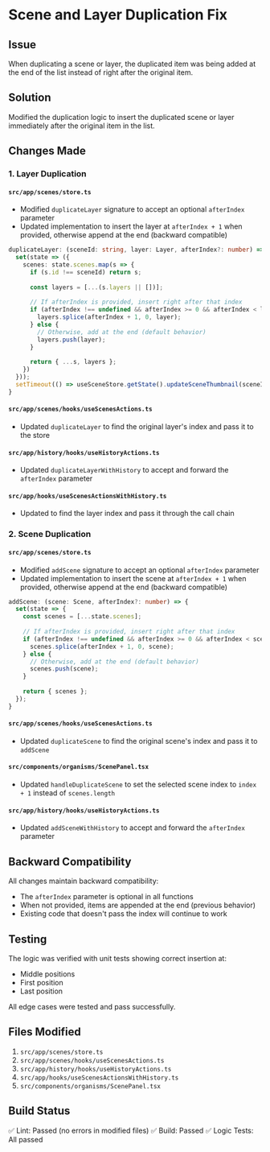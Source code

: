 # Scene and Layer Duplication Fix

## Issue
When duplicating a scene or layer, the duplicated item was being added at the end of the list instead of right after the original item.

## Solution
Modified the duplication logic to insert the duplicated scene or layer immediately after the original item in the list.

## Changes Made

### 1. Layer Duplication

#### `src/app/scenes/store.ts`
- Modified `duplicateLayer` signature to accept an optional `afterIndex` parameter
- Updated implementation to insert the layer at `afterIndex + 1` when provided, otherwise append at the end (backward compatible)

```typescript
duplicateLayer: (sceneId: string, layer: Layer, afterIndex?: number) => {
  set(state => ({
    scenes: state.scenes.map(s => {
      if (s.id !== sceneId) return s;
      
      const layers = [...(s.layers || [])];
      
      // If afterIndex is provided, insert right after that index
      if (afterIndex !== undefined && afterIndex >= 0 && afterIndex < layers.length) {
        layers.splice(afterIndex + 1, 0, layer);
      } else {
        // Otherwise, add at the end (default behavior)
        layers.push(layer);
      }
      
      return { ...s, layers };
    })
  }));
  setTimeout(() => useSceneStore.getState().updateSceneThumbnail(sceneId), 0);
}
```

#### `src/app/scenes/hooks/useScenesActions.ts`
- Updated `duplicateLayer` to find the original layer's index and pass it to the store

#### `src/app/history/hooks/useHistoryActions.ts`
- Updated `duplicateLayerWithHistory` to accept and forward the `afterIndex` parameter

#### `src/app/hooks/useScenesActionsWithHistory.ts`
- Updated to find the layer index and pass it through the call chain

### 2. Scene Duplication

#### `src/app/scenes/store.ts`
- Modified `addScene` signature to accept an optional `afterIndex` parameter
- Updated implementation to insert the scene at `afterIndex + 1` when provided, otherwise append at the end (backward compatible)

```typescript
addScene: (scene: Scene, afterIndex?: number) => {
  set(state => {
    const scenes = [...state.scenes];
    
    // If afterIndex is provided, insert right after that index
    if (afterIndex !== undefined && afterIndex >= 0 && afterIndex < scenes.length) {
      scenes.splice(afterIndex + 1, 0, scene);
    } else {
      // Otherwise, add at the end (default behavior)
      scenes.push(scene);
    }
    
    return { scenes };
  });
}
```

#### `src/app/scenes/hooks/useScenesActions.ts`
- Updated `duplicateScene` to find the original scene's index and pass it to `addScene`

#### `src/components/organisms/ScenePanel.tsx`
- Updated `handleDuplicateScene` to set the selected scene index to `index + 1` instead of `scenes.length`

#### `src/app/history/hooks/useHistoryActions.ts`
- Updated `addSceneWithHistory` to accept and forward the `afterIndex` parameter

## Backward Compatibility

All changes maintain backward compatibility:
- The `afterIndex` parameter is optional in all functions
- When not provided, items are appended at the end (previous behavior)
- Existing code that doesn't pass the index will continue to work

## Testing

The logic was verified with unit tests showing correct insertion at:
- Middle positions
- First position
- Last position

All edge cases were tested and pass successfully.

## Files Modified

1. `src/app/scenes/store.ts`
2. `src/app/scenes/hooks/useScenesActions.ts`
3. `src/app/history/hooks/useHistoryActions.ts`
4. `src/app/hooks/useScenesActionsWithHistory.ts`
5. `src/components/organisms/ScenePanel.tsx`

## Build Status

✅ Lint: Passed (no errors in modified files)
✅ Build: Passed
✅ Logic Tests: All passed
